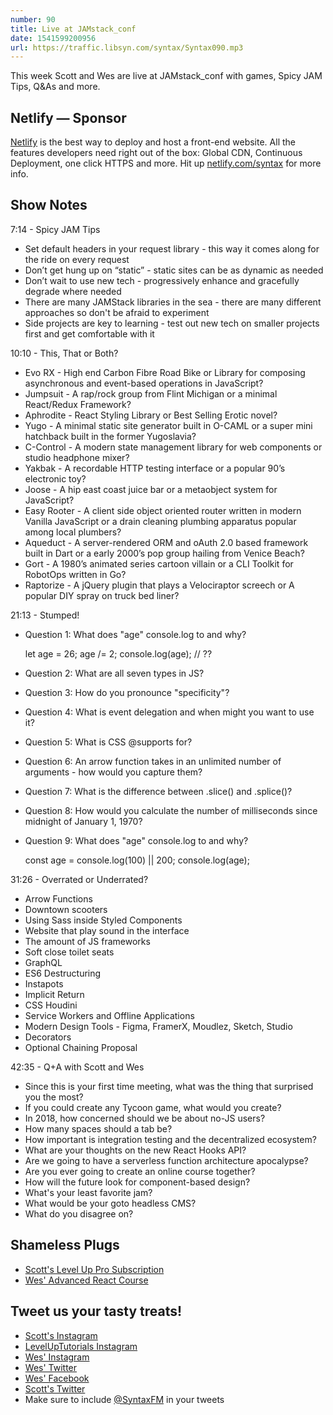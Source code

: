 ```yaml
---
number: 90
title: Live at JAMstack_conf
date: 1541599200956
url: https://traffic.libsyn.com/syntax/Syntax090.mp3
---
```


This week Scott and Wes are live at JAMstack_conf with games, Spicy JAM Tips, Q&As and more.

## Netlify — Sponsor

[Netlify](https://netlify.com/syntax) is the best way to deploy and host a front-end website. All the features developers need right out of the box: Global CDN, Continuous Deployment, one click HTTPS and more. Hit up [netlify.com/syntax](https://netlify.com/syntax) for more info.

## Show Notes

7:14 - Spicy JAM Tips

- Set default headers in your request library - this way it comes along for the ride on every request
- Don’t get hung up on “static” - static sites can be as dynamic as needed
- Don’t wait to use new tech - progressively enhance and gracefully degrade where needed
- There are many JAMStack libraries in the sea - there are many different approaches so don't be afraid to experiment
- Side projects are key to learning - test out new tech on smaller projects first and get comfortable with it

10:10 - This, That or Both?

- Evo RX - High end Carbon Fibre Road Bike or Library for composing asynchronous and event-based operations in JavaScript?
- Jumpsuit - A rap/rock group from Flint Michigan or a minimal React/Redux Framework?
- Aphrodite - React Styling Library or Best Selling Erotic novel?
- Yugo - A minimal static site generator built in O-CAML or a super mini hatchback built in the former Yugoslavia?
- C-Control - A modern state management library for web components or studio headphone mixer?
- Yakbak - A recordable HTTP testing interface or a popular 90’s electronic toy?
- Joose - A hip east coast juice bar or a metaobject system for JavaScript?
- Easy Rooter - A client side object oriented router written in modern Vanilla JavaScript or a drain cleaning plumbing apparatus popular among local plumbers?
- Aqueduct - A server-rendered ORM and oAuth 2.0 based framework built in Dart or a early 2000’s pop group hailing from Venice Beach?
- Gort - A 1980’s animated series cartoon villain or a CLI Toolkit for RobotOps written in Go?
- Raptorize - A jQuery plugin that plays a Velociraptor screech or A popular DIY spray on truck bed liner?

21:13 - Stumped!

- Question 1: What does "age" console.log to and why?

  let age = 26;
  age /= 2;
  console.log(age); // ??

- Question 2: What are all seven types in JS?
- Question 3: How do you pronounce "specificity"?
- Question 4: What is event delegation and when might you want to use it?
- Question 5: What is CSS @supports for?
- Question 6: An arrow function takes in an unlimited number of arguments - how would you capture them?
- Question 7: What is the difference between .slice() and .splice()?
- Question 8: How would you calculate the number of milliseconds since midnight of January 1, 1970?
- Question 9: What does "age" console.log to and why?

  const age = console.log(100) || 200;
  console.log(age);

31:26 - Overrated or Underrated?

- Arrow Functions
- Downtown scooters
- Using Sass inside Styled Components
- Website that play sound in the interface
- The amount of JS frameworks
- Soft close toilet seats
- GraphQL
- ES6 Destructuring
- Instapots
- Implicit Return
- CSS Houdini
- Service Workers and Offline Applications
- Modern Design Tools - Figma, FramerX, Moudlez, Sketch, Studio
- Decorators
- Optional Chaining Proposal

42:35 - Q+A with Scott and Wes

- Since this is your first time meeting, what was the thing that surprised you the most?
- If you could create any Tycoon game, what would you create?
- In 2018, how concerned should we be about no-JS users?
- How many spaces should a tab be?
- How important is integration testing and the decentralized ecosystem?
- What are your thoughts on the new React Hooks API?
- Are we going to have a serverless function architecture apocalypse?
- Are you ever going to create an online course together?
- How will the future look for component-based design?
- What's your least favorite jam?
- What would be your goto headless CMS?
- What do you disagree on?

## Shameless Plugs

- [Scott's Level Up Pro Subscription](https://LevelUpTutorials.com/pro)
- [Wes' Advanced React Course](https://advancedreact.com/)

## Tweet us your tasty treats!

- [Scott's Instagram](https://www.instagram.com/stolinski/)
- [LevelUpTutorials Instagram](https://www.instagram.com/LevelUpTutorials/)
- [Wes' Instagram](https://www.instagram.com/wesbos/)
- [Wes' Twitter](https://twitter.com/wesbos)
- [Wes' Facebook](https://www.facebook.com/wesbos.developer)
- [Scott's Twitter](https://twitter.com/stolinski)
- Make sure to include [@SyntaxFM](https://twitter.com/SyntaxFM) in your tweets

